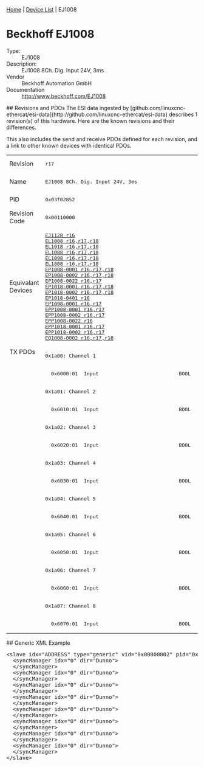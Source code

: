 <div class="nav"><a href="/esi-data">Home</a> | <a href="/esi-data/devices">Device List</a> | EJ1008</div>

#  Beckhoff EJ1008

<dl>
  <dt>Type:</dt><dd>EJ1008</dd>
  <dt>Description:</dt><dd>EJ1008 8Ch. Dig. Input 24V, 3ms</dd>
  <dt>Vendor</dt><dd>Beckhoff Automation GmbH</dd>
  <dt>Documentation</dt><dd><a href="http://www.beckhoff.com/EJ1008">http://www.beckhoff.com/EJ1008</a></dd>
</dl>
## Revisions and PDOs
The ESI data ingested by [github.com/linuxcnc-ethercat/esi-data](http://github.com/linuxcnc-ethercat/esi-data) describes 1 revision(s) of this hardware.  Here are the known revisions and their differences.

This also includes the send and receive PDOs defined for each revision, and a link to other known devices with identical PDOs.

<table>
<tr >
<td class="first">Revision</td>
<td ><pre>r17</pre></td>
</tr>
<tr >
<td class="first">Name</td>
<td ><pre>EJ1008 8Ch. Dig. Input 24V, 3ms</pre></td>
</tr>
<tr >
<td class="first">PID</td>
<td ><pre>0x03f02852</pre></td>
</tr>
<tr >
<td class="first">Revision Code</td>
<td ><pre>0x00110000</pre></td>
</tr>
<tr >
<td class="first">Equivalant Devices</td>
<td ><pre><a href="EJ1128">EJ1128 r16</a><br/><a href="EL1008">EL1008 r16,r17,r18</a><br/><a href="EL1018">EL1018 r16,r17,r18</a><br/><a href="EL1088">EL1088 r16,r17,r18</a><br/><a href="EL1098">EL1098 r16,r17,r18</a><br/><a href="EL1808">EL1808 r16,r17,r18</a><br/><a href="EP1008-0001">EP1008-0001 r16,r17,r18</a><br/><a href="EP1008-0002">EP1008-0002 r16,r17,r18</a><br/><a href="EP1008-0022">EP1008-0022 r16,r17</a><br/><a href="EP1018-0001">EP1018-0001 r16,r17,r18</a><br/><a href="EP1018-0002">EP1018-0002 r16,r17,r18</a><br/><a href="EP1018-0401">EP1018-0401 r16</a><br/><a href="EP1098-0001">EP1098-0001 r16,r17</a><br/><a href="EPP1008-0001">EPP1008-0001 r16,r17</a><br/><a href="EPP1008-0002">EPP1008-0002 r16,r17</a><br/><a href="EPP1008-0022">EPP1008-0022 r16</a><br/><a href="EPP1018-0001">EPP1018-0001 r16,r17</a><br/><a href="EPP1018-0002">EPP1018-0002 r16,r17</a><br/><a href="EQ1008-0002">EQ1008-0002 r16,r17,r18</a></pre></td>
</tr>
<tr class="txpdo pdosection">
<td class="first" rowspan=16 valign=top>TX PDOs</td>
<td><pre>0x1a00: Channel 1</pre></td>
<td></td>
</tr>
<tr class="txpdo">
<td ><pre>  0x6000:01  Input                           BOOL</pre></td>
</tr>
<tr class="txpdo pdosection">
<td ><pre>0x1a01: Channel 2</pre></td>
</tr>
<tr class="txpdo">
<td ><pre>  0x6010:01  Input                           BOOL</pre></td>
</tr>
<tr class="txpdo pdosection">
<td ><pre>0x1a02: Channel 3</pre></td>
</tr>
<tr class="txpdo">
<td ><pre>  0x6020:01  Input                           BOOL</pre></td>
</tr>
<tr class="txpdo pdosection">
<td ><pre>0x1a03: Channel 4</pre></td>
</tr>
<tr class="txpdo">
<td ><pre>  0x6030:01  Input                           BOOL</pre></td>
</tr>
<tr class="txpdo pdosection">
<td ><pre>0x1a04: Channel 5</pre></td>
</tr>
<tr class="txpdo">
<td ><pre>  0x6040:01  Input                           BOOL</pre></td>
</tr>
<tr class="txpdo pdosection">
<td ><pre>0x1a05: Channel 6</pre></td>
</tr>
<tr class="txpdo">
<td ><pre>  0x6050:01  Input                           BOOL</pre></td>
</tr>
<tr class="txpdo pdosection">
<td ><pre>0x1a06: Channel 7</pre></td>
</tr>
<tr class="txpdo">
<td ><pre>  0x6060:01  Input                           BOOL</pre></td>
</tr>
<tr class="txpdo pdosection">
<td ><pre>0x1a07: Channel 8</pre></td>
</tr>
<tr class="txpdo">
<td ><pre>  0x6070:01  Input                           BOOL</pre></td>
</tr>
</table>
## Generic XML Example
<pre class="xml">
&lt;slave idx="ADDRESS" type="generic" vid="0x00000002" pid="0x03f02852" configPdos="true"&gt;
  &lt;syncManager idx="0" dir="Dunno"&gt;
  &lt;/syncManager&gt;
  &lt;syncManager idx="0" dir="Dunno"&gt;
  &lt;/syncManager&gt;
  &lt;syncManager idx="0" dir="Dunno"&gt;
  &lt;/syncManager&gt;
  &lt;syncManager idx="0" dir="Dunno"&gt;
  &lt;/syncManager&gt;
  &lt;syncManager idx="0" dir="Dunno"&gt;
  &lt;/syncManager&gt;
  &lt;syncManager idx="0" dir="Dunno"&gt;
  &lt;/syncManager&gt;
  &lt;syncManager idx="0" dir="Dunno"&gt;
  &lt;/syncManager&gt;
  &lt;syncManager idx="0" dir="Dunno"&gt;
  &lt;/syncManager&gt;
&lt;/slave&gt;
</pre>
